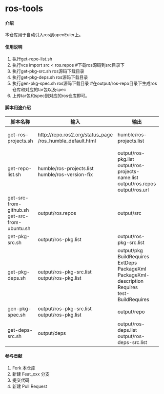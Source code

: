 # ros-tools

#### 介绍
本仓库用于自动引入ros到openEuler上。

#### 使用说明
1. 执行get-repo-list.sh
2. 执行vcs import src < ros.repos #下载ros源码到src目录下
3. 执行get-pkg-src.sh ros源码下载目录
3. 执行get-pkg-deps.sh ros源码下载目录
4. 执行gen-pkg-spec.sh ros源码下载目录 #在output/ros-repo目录下生成ros仓库和对应的tar包以及spec
5. 上传tar包和spec到对应的ros仓库即可。

#### 脚本用途介绍
|脚本名称|输入|输出|作用|
|---|---|---|---|
|get-ros-projects.sh|http://repo.ros2.org/status_page<br>/ros_humble_default.html|humble/ros-projects.list|支持自动分析http://repo.ros2.org/status_page/ros_humble_default.html页面获取软件包名、仓库地址、软件包状态、版本号|
|get-repo-list.sh|humble/ros-projects.list<br>humble/ros-version-fix|output/ros-pkg.list<br>output/ros-projects-name.list<br>output/ros.repos<br>output/ros.url|output/ros-pkg.list #软件包名、对应的仓库地址、版本号<br>output/ros-projects-name.list #软件仓库的名称<br>output/ros.repos #用于下载上游软件包<br>output/ros.url #所有上游仓库地址|
|get-src-from-github.sh<br>get-src-from-ubuntu.sh|output/ros.repos|output/src|src目录下会自动下载所有上游仓库|
|get-pkg-src.sh|output/ros-pkg.list|output/ros-pkg-src.list|生成 软件包名、对应上游仓库内的路径、版本号|
|get-pkg-deps.sh|output/ros-pkg-src.list<br>output/ros-pkg.list|output/pkg<br>BuildRequires         <br>ExtDeps               <br>PackageXml            <br>PackageXml-description<br>Requires              <br>test-BuildRequires    |生成软件包的依赖<br>BuildRequires         #构建依赖<br>ExtDeps               #外部依赖<br>PackageXml            #提取package.xml中的关键元素<br>PackageXml-description #软件包描述信息<br>Requires              #运行依赖<br>test-BuildRequires #自验证依赖|
|gen-pkg-spec.sh|output/ros-pkg-src.list<br>output/ros-pkg.list|output/repo|自动生成src-openeuler组织下的仓库、软件tar.gz包、spec、_multibuild文件|
|get-deps-src.sh|output/deps|output/ros-deps.list<br>output/ros-deps-src.list|在Ubuntu系统上查找对应的软件包的源码包<br>output/ros-deps.list #外部依赖列表<br>output/ros-deps-src.list #外部依赖、源码包|

#### 参与贡献

1.  Fork 本仓库
2.  新建 Feat_xxx 分支
3.  提交代码
4.  新建 Pull Request
